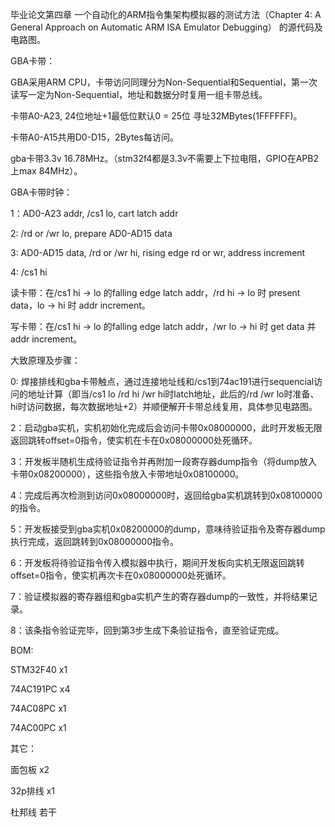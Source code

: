 毕业论文第四章 一个自动化的ARM指令集架构模拟器的测试方法（Chapter 4: A General Approach on Automatic ARM ISA Emulator Debugging） 的源代码及电路图。


GBA卡带：

GBA采用ARM CPU，卡带访问同理分为Non-Sequential和Sequential，第一次读写一定为Non-Sequential，地址和数据分时复用一组卡带总线。

卡带A0-A23, 24位地址+1最低位默认0 = 25位 寻址32MBytes(1FFFFFF)。

卡带A0-A15共用D0-D15，2Bytes每访问。

gba卡带3.3v 16.78MHz。（stm32f4都是3.3v不需要上下拉电阻，GPIO在APB2上max 84MHz）。


GBA卡带时钟：

1：AD0-A23 addr, /cs1 lo, cart latch addr

2: /rd or /wr lo, prepare AD0-AD15 data

3: AD0-AD15 data, /rd or /wr hi, rising edge rd or wr, address increment

4: /cs1 hi

读卡带：在/cs1 hi → lo 的falling edge latch addr，/rd hi → lo 时 present data，lo → hi 时 addr increment。

写卡带：在/cs1 hi → lo 的falling edge latch addr，/wr lo → hi 时 get data 并 addr increment。


大致原理及步骤：

0: 焊接排线和gba卡带触点，通过连接地址线和/cs1到74ac191进行sequencial访问的地址计算（即当/cs1 lo /rd hi /wr hi时latch地址，此后的/rd /wr lo时准备、hi时访问数据，每次数据地址+2）并顺便解开卡带总线复用，具体参见电路图。

2：启动gba实机，实机初始化完成后会访问卡带0x08000000，此时开发板无限返回跳转offset=0指令，使实机在卡在0x08000000处死循环。

3：开发板半随机生成待验证指令并再附加一段寄存器dump指令（将dump放入卡带0x08200000），这些指令放入卡带地址0x08100000。

4：完成后再次检测到访问0x08000000时，返回给gba实机跳转到0x08100000的指令。

5：开发板接受到gba实机0x08200000的dump，意味待验证指令及寄存器dump执行完成，返回跳转到0x08000000指令。

6：开发板将待验证指令传入模拟器中执行，期间开发板向实机无限返回跳转offset=0指令，使实机再次卡在0x08000000处死循环。

7：验证模拟器的寄存器组和gba实机产生的寄存器dump的一致性，并将结果记录。

8：该条指令验证完毕，回到第3步生成下条验证指令，直至验证完成。


BOM:

STM32F40  x1

74AC191PC x4

74AC08PC  x1

74AC00PC  x1


其它：

面包板    x2

32p排线   x1

杜邦线    若干